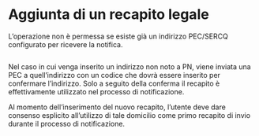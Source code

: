 # Aggiunta di un recapito legale

L’operazione non è permessa se esiste già un indirizzo PEC/SERCQ configurato per ricevere la notifica.

<figure><img src="../../../../.gitbook/assets/image (7).png" alt=""><figcaption></figcaption></figure>

Nel caso in cui venga inserito un indirizzo non noto a PN, viene inviata una PEC a quell’indirizzo con un codice che dovrà essere inserito per confermare l’indirizzo. Solo a seguito della conferma il recapito è effettivamente utilizzato nel processo di notificazione.

Al momento dell’inserimento del nuovo recapito, l’utente deve dare consenso esplicito all’utilizzo di tale domicilio come primo recapito di invio durante il processo di notificazione.
